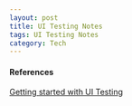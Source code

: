 ```yaml
---
layout: post
title: UI Testing Notes
tags: UI Testing Notes
category: Tech
---
```


#### References ####
[Getting started with UI Testing](https://www.simple-talk.com/dotnet/asp.net/getting-started-with-ui-test-automation/)

